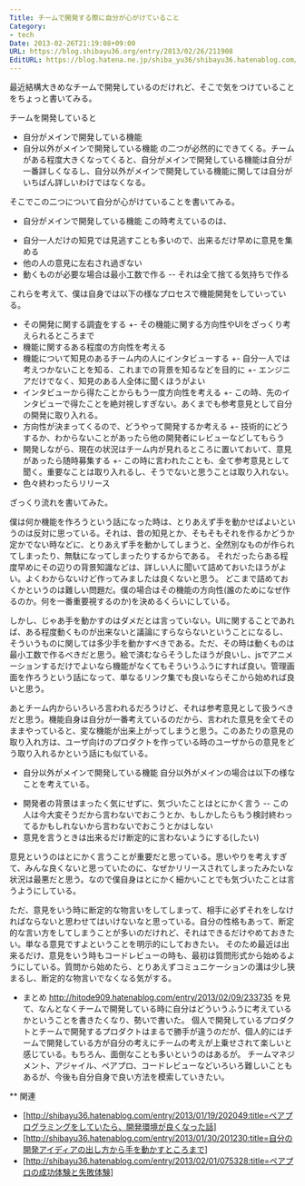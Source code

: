 ```yaml
---
Title: チームで開発する際に自分が心がけていること
Category:
- tech
Date: 2013-02-26T21:19:08+09:00
URL: https://blog.shibayu36.org/entry/2013/02/26/211908
EditURL: https://blog.hatena.ne.jp/shiba_yu36/shibayu36.hatenablog.com/atom/entry/6435922169448845990
---
```


最近結構大きめなチームで開発しているのだけれど、そこで気をつけていることをちょっと書いてみる。

チームを開発していると
- 自分がメインで開発している機能
- 自分以外がメインで開発している機能
の二つが必然的にできてくる。チームがある程度大きくなってくると、自分がメインで開発している機能は自分が一番詳しくなるし、自分以外がメインで開発している機能に関しては自分がいちばん詳しいわけではなくなる。

そこでこの二つについて自分が心がけていることを書いてみる。

* 自分がメインで開発している機能
この時考えているのは、
- 自分一人だけの知見では見逃すことも多いので、出来るだけ早めに意見を集める
- 他の人の意見に左右され過ぎない
- 動くものが必要な場合は最小工数で作る
-- それは全て捨てる気持ちで作る

これらを考えて、僕は自身では以下の様なプロセスで機能開発をしていっている。
+ その開発に関する調査をする
+- その機能に関する方向性やUIをざっくり考えられるところまで
+ 機能に関するある程度の方向性を考える
+ 機能について知見のあるチーム内の人にインタビューする
+- 自分一人では考えつかないことを知る、これまでの背景を知るなどを目的に
+- エンジニアだけでなく、知見のある人全体に聞くほうがよい
+ インタビューから得たことからもう一度方向性を考える
+- この時、先のインタビューで得たことを絶対視しすぎない。あくまでも参考意見として自分の開発に取り入れる。
+ 方向性が決まってくるので、どうやって開発するか考える
+- 技術的にどうするか、わからないことがあったら他の開発者にレビューなどしてもらう
+ 開発しながら、現在の状況はチーム内が見れるところに置いておいて、意見があったら随時募集する
+- この時に言われたことも、全て参考意見として聞く。重要なことは取り入れるし、そうでないと思うことは取り入れない。
+ 色々終わったらリリース

ざっくり流れを書いてみた。

僕は何か機能を作ろうという話になった時は、とりあえず手を動かせばよいというのは反対に思っている。それは、昔の知見とか、そもそもそれを作るかどうか定かでない時などに、とりあえず手を動かしてしまうと、全然別なものが作られてしまったり、無駄になってしまったりするからである。
それだったらある程度早めにその辺りの背景知識などは、詳しい人に聞いて詰めておいたほうがよい。よくわからないけど作ってみましたは良くないと思う。
どこまで詰めておくかというのは難しい問題だ。僕の場合はその機能の方向性(誰のためになぜ作るのか。何を一番重要視するのか)を決めるくらいにしている。

しかし、じゃあ手を動かすのはダメだとは言っていない。UIに関することであれば、ある程度動くものが出来ないと議論にすらならないということになるし、そういうものに関しては多少手を動かすべきである。ただ、その時は動くものは最小工数で作るべきだと思う。絵で済むならそうしたほうが良いし、jsでアニメーションするだけでよいなら機能がなくてもそういうふうにすれば良い。管理画面を作ろうという話になって、単なるリンク集でも良いならそこから始めれば良いと思う。

あとチーム内からいろいろ言われるだろうけど、それは参考意見として扱うべきだと思う。機能自身は自分が一番考えているのだから、言われた意見を全てそのままやっていると、変な機能が出来上がってしまうと思う。このあたりの意見の取り入れ方は、ユーザ向けのプロダクトを作っている時のユーザからの意見をどう取り入れるかという話にも似ている。


* 自分以外がメインで開発している機能
自分以外がメインの場合は以下の様なことを考えている。
- 開発者の背景はまったく気にせずに、気づいたことはとにかく言う
-- この人は今大変そうだから言わないでおこうとか、もしかしたらもう検討終わってるかもしれないから言わないでおこうとかはしない
- 意見を言うときは出来るだけ断定的に言わないようにする(したい)

意見というのはとにかく言うことが重要だと思っている。思いやりを考えすぎて、みんな良くないと思っていたのに、なぜかリリースされてしまったみたいな状況は最悪だと思う。なので僕自身はとにかく細かいことでも気づいたことは言うようにしている。

ただ、意見をいう時に断定的な物言いをしてしまって、相手に必ずそれをしなければならないと思わせてはいけないなと思っている。自分の性格もあって、断定的な言い方をしてしまうことが多いのだけれど、それはできるだけやめておきたい。単なる意見ですよということを明示的にしておきたい。
そのため最近は出来るだけ、意見をいう時もコードレビューの時も、最初は質問形式から始めるようにしている。質問から始めたら、とりあえずコミュニケーションの溝は少し狭まるし、断定的な物言いでなくなる気がする。


* まとめ
http://hitode909.hatenablog.com/entry/2013/02/09/233735 を見て、なんとなくチームで開発している時に自分はどういうふうに考えているかということを書きたくなり、勢いで書いた。
個人で開発しているプロダクトとチームで開発するプロダクトはまるで勝手が違うのだが、個人的にはチームで開発している方が自分の考えにチームの考えが上乗せされて楽しいと感じている。もちろん、面倒なことも多いというのはあるが。
チームマネジメント、アジャイル、ペアプロ、コードレビューなどいろいろ難しいこともあるが、今後も自分自身で良い方法を模索していきたい。

** 関連
- [http://shibayu36.hatenablog.com/entry/2013/01/19/202049:title=ペアプログラミングをしていたら、開発環境が良くなった話]
- [http://shibayu36.hatenablog.com/entry/2013/01/30/201230:title=自分の開発アイディアの出し方から手を動かすところまで]
- [http://shibayu36.hatenablog.com/entry/2013/02/01/075328:title=ペアプロの成功体験と失敗体験]

<b></b>
